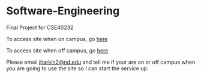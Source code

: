 # Software-Engineering
Final Project for CSE40232

To access site when on campus, go [here](http://fileservice:8080/login.html)

To access site when off campus, go [here](http://69.243.168.41:8080/login.html)

Please email jharkin2@nd.edu and tell me if your are on or off campus when you are going to use the site so I can start the service up.
